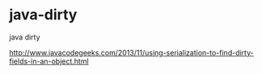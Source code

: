 # java-dirty
java dirty

http://www.javacodegeeks.com/2013/11/using-serialization-to-find-dirty-fields-in-an-object.html